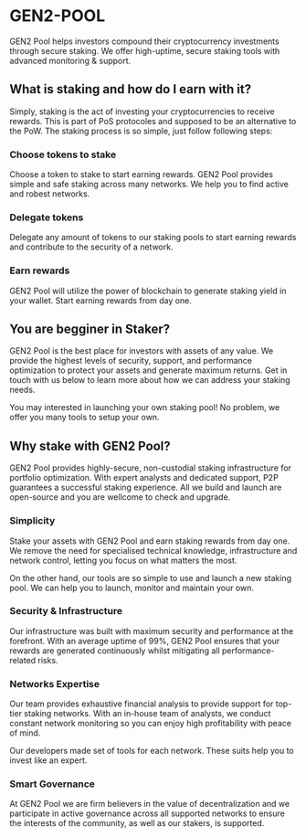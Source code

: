 # GEN2-POOL

GEN2 Pool helps investors compound their cryptocurrency investments through secure staking. We offer high-uptime, secure staking tools with advanced monitoring & support.

## What is staking and how do I earn with it?

Simply, staking is the act of investing your cryptocurrencies to receive rewards. This is part of PoS protocoles and supposed to be an alternative to the PoW. The staking process is so simple, just follow following steps:

### Choose tokens to stake

Choose a token to stake to start earning rewards. GEN2 Pool provides simple and safe staking across many networks. We help you to find active and robest networks.

### Delegate tokens

Delegate any amount of tokens to our staking pools to start earning rewards and contribute to the security of a network.

### Earn rewards

GEN2 Pool will utilize the power of blockchain to generate staking yield in your wallet. Start earning rewards from day one.


## You are begginer in Staker?


GEN2 Pool is the best place for investors with assets of any value.
We provide the highest levels of security, support, and performance optimization to protect your assets and generate maximum returns. Get in touch with us below to learn more about how we can address your staking needs.

You may interested in launching your own staking pool! No problem, we offer you many tools to setup your own.

## Why stake with GEN2 Pool?

GEN2 Pool provides highly-secure, non-custodial staking infrastructure for portfolio optimization. With expert analysts and dedicated support, P2P guarantees a successful staking experience. All we build and launch are open-source and you are wellcome to check and upgrade.


### Simplicity

Stake your assets with GEN2 Pool and earn staking rewards from day one. We remove the need for specialised technical knowledge, infrastructure and network control, letting you focus on what matters the most.

On the other hand, our tools are so simple to use and launch a new staking pool. We can help you to launch, monitor and maintain your own.

### Security & Infrastructure

Our infrastructure was built with maximum security and performance at the forefront. With an average uptime of 99%, GEN2 Pool ensures that your rewards are generated continuously whilst mitigating all performance-related risks.

### Networks Expertise

Our team provides exhaustive financial analysis to provide support for top-tier staking networks. With an in-house team of analysts, we conduct constant network monitoring so you can enjoy high profitability with peace of mind.

Our developers made set of tools for each network. These suits help you to invest like an expert.

### Smart Governance

At GEN2 Pool we are firm believers in the value of decentralization and we participate in active governance across all supported networks to ensure the interests of the community, as well as our stakers, is supported.







